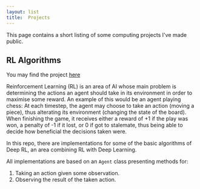 ```yaml
---
layout: list
title:  Projects
---
```


This page contains a short listing of some computing projects I've
made public.

## RL Algorithms

You may find the project [here](https://github.com/marcgil1/rl_algorithms)

Reinforcement Learning (RL) is an area of AI whose main problem is determining
the actions an agent should take in its environment in order to maximise
some reward. An example of this would be an agent playing chess: At each
timestep, the agent may choose to take an action (moving a piece), thus
alterating its environment (changing the state of the board). When
finishing the game, it receives either a reward of +1 if the play was won,
a penalty of -1 if it lost, or 0 if got to stalemate, thus being able
to decide how beneficial the decisions taken were.

In this repo, there are implementations for some of the basic algorithms
of Deep RL, an area combining RL with Deep Learning.

All implementations are based on an `Agent` class presenting methods for:
1. Taking an action given some observation.
2. Observing the result of the taken action.

